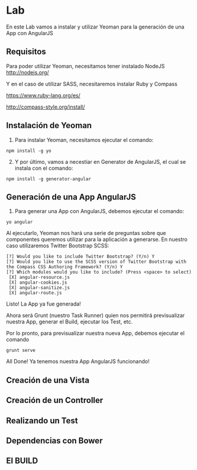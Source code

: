 # Lab
En este Lab vamos a instalar y utilizar Yeoman para la generación de una App con AngularJS

## Requisitos
Para poder utilizar Yeoman, necesitamos tener instalado NodeJS http://nodejs.org/

Y en el caso de utilizar SASS, necesitaremos instalar Ruby y Compass

https://www.ruby-lang.org/es/

http://compass-style.org/install/

## Instalación de Yeoman
1. Para instalar Yeoman, necesitamos ejecutar el comando:

```
npm install -g yo
```

2. Y por último, vamos a necestiar en Generator de AngularJS, el cual se instala con el comando:

```
npm install -g generator-angular
```

## Generación de una App AngularJS
1. Para generar una App con AngularJS, debemos ejecutar el comando:

```
yo angular
```

Al ejecutarlo, Yeoman nos hará una serie de preguntas sobre que componentes queremos utilizar para la aplicación a generarse. En nuestro caso utilizaremos Twitter Bootstrap SCSS:

```
[?] Would you like to include Twitter Bootstrap? (Y/n) Y
[?] Would you like to use the SCSS version of Twitter Bootstrap with the Compass CSS Authoring Framework? (Y/n) Y
[?] Which modules would you like to include? (Press <space> to select)
 [X] angular-resource.js
 [X] angular-cookies.js
 [X] angular-sanitize.js
 [X] angular-route.js
```

Listo! La App ya fue generada! 

Ahora será Grunt (nuestro Task Runner) quien nos permitirá previsualizar nuestra App, generar el Build, ejecutar los Test, etc.

Por lo pronto, para previsualizar nuestra nueva App, debemos ejecutar el comando

```
grunt serve
```

All Done! Ya tenemos nuestra App AngularJS funcionando!

## Creación de una Vista

## Creación de un Controller

## Realizando un Test

## Dependencias con Bower

## El BUILD
